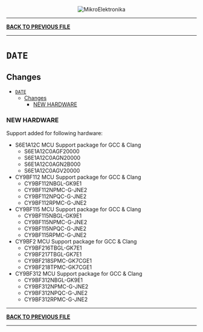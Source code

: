 <p align="center">
  <img src="http://www.mikroe.com/img/designs/beta/logo_small.png?raw=true" alt="MikroElektronika"/>
</p>

---

**[BACK TO PREVIOUS FILE](../changelog.md)**

---

# `DATE`

## Changes

- [`DATE`](#date)
  - [Changes](#changes)
    - [NEW HARDWARE](#new-hardware)

### NEW HARDWARE

Support added for following hardware:

+ S6E1A12C MCU Support package for GCC & Clang
  + S6E1A12C0AGF20000
  + S6E1A12C0AGN20000
  + S6E1A12C0AGN2B000
  + S6E1A12C0AGV20000
+ CY9BF112 MCU Support package for GCC & Clang
  + CY9BF112NBGL-GK9E1
  + CY9BF112NPMC-G-JNE2
  + CY9BF112NPQC-G-JNE2
  + CY9BF112RPMC-G-JNE2
+ CY9BF115 MCU Support package for GCC & Clang
  + CY9BF115NBGL-GK9E1
  + CY9BF115NPMC-G-JNE2
  + CY9BF115NPQC-G-JNE2
  + CY9BF115RPMC-G-JNE2
+ CY9BF2 MCU Support package for GCC & Clang
  + CY9BF216TBGL-GK7E1
  + CY9BF217TBGL-GK7E1
  + CY9BF218SPMC-GK7CGE1
  + CY9BF218TPMC-GK7CGE1
+ CY9BF312 MCU Support package for GCC & Clang
  + CY9BF312NBGL-GK9E1
  + CY9BF312NPMC-G-JNE2
  + CY9BF312NPQC-G-JNE2
  + CY9BF312RPMC-G-JNE2

---

**[BACK TO PREVIOUS FILE](../changelog.md)**

---
